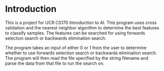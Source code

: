 # Introduction
This is a project for UCR CS170 Introduction to AI. This program uses cross validation and the nearest neighbor algorithm to determine the best features to classify samples. The features can be searched for using forwards selection search or backwards elimination search.  

The program takes an input of either 0 or 1 from the user to determine whether to use forwards selection search or backwards elimination search. The program will then read the file specified by the string filename and parse the data from that file to run the search on.


